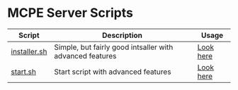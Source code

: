 # MCPE Server Scripts

Script|Description|Usage
------|-----------|-----
[installer.sh](https://github.com/FaigerSYS/MCPE-Server-Scripts/blob/master/installer.sh)|Simple, but fairly good intsaller with advanced features|[Look here](https://github.com/FaigerSYS/MCPE-Server-Scripts/wiki/Installer)
[start.sh](https://github.com/FaigerSYS/MCPE-Server-Scripts/blob/master/start.sh)|Start script with advanced features|[Look here](https://github.com/FaigerSYS/MCPE-Server-Scripts/wiki/Start-script)
